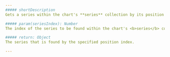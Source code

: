 ```yaml
---
##### shortDescription
Gets a series within the chart's **series** collection by its position number.

##### param(seriesIndex): Number
The index of the series to be found within the chart's <b>series</b> collection.

##### return: Object
The series that is found by the specified position index.

---
```

